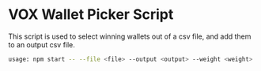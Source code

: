 # VOX Wallet Picker Script

This script is used to select winning wallets out of a csv file, and add them to an output csv file.

```bash
usage: npm start -- --file <file> --output <output> --weight <weight>
```
